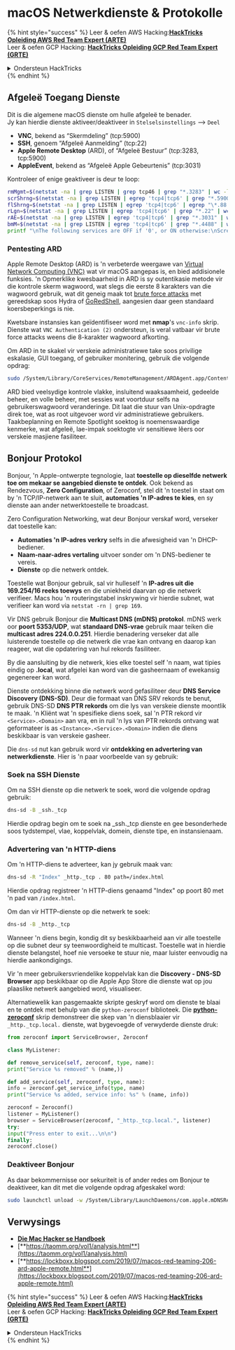 # macOS Netwerkdienste & Protokolle

{% hint style="success" %}
Leer & oefen AWS Hacking:<img src="/.gitbook/assets/arte.png" alt="" data-size="line">[**HackTricks Opleiding AWS Red Team Expert (ARTE)**](https://training.hacktricks.xyz/courses/arte)<img src="/.gitbook/assets/arte.png" alt="" data-size="line">\
Leer & oefen GCP Hacking: <img src="/.gitbook/assets/grte.png" alt="" data-size="line">[**HackTricks Opleiding GCP Red Team Expert (GRTE)**<img src="/.gitbook/assets/grte.png" alt="" data-size="line">](https://training.hacktricks.xyz/courses/grte)

<details>

<summary>Ondersteun HackTricks</summary>

* Kyk na die [**subskripsieplanne**](https://github.com/sponsors/carlospolop)!
* **Sluit aan by die** 💬 [**Discord-groep**](https://discord.gg/hRep4RUj7f) of die [**telegram-groep**](https://t.me/peass) of **volg** ons op **Twitter** 🐦 [**@hacktricks\_live**](https://twitter.com/hacktricks\_live)**.**
* **Deel hacking truuks deur PRs in te dien na die** [**HackTricks**](https://github.com/carlospolop/hacktricks) en [**HackTricks Cloud**](https://github.com/carlospolop/hacktricks-cloud) github repos.

</details>
{% endhint %}

## Afgeleë Toegang Dienste

Dit is die algemene macOS dienste om hulle afgeleë te benader.\
Jy kan hierdie dienste aktiveer/deaktiveer in `Stelselsinstellings` --> `Deel`

* **VNC**, bekend as “Skermdeling” (tcp:5900)
* **SSH**, genoem “Afgeleë Aanmelding” (tcp:22)
* **Apple Remote Desktop** (ARD), of “Afgeleë Bestuur” (tcp:3283, tcp:5900)
* **AppleEvent**, bekend as “Afgeleë Apple Gebeurtenis” (tcp:3031)

Kontroleer of enige geaktiveer is deur te loop:
```bash
rmMgmt=$(netstat -na | grep LISTEN | grep tcp46 | grep "*.3283" | wc -l);
scrShrng=$(netstat -na | grep LISTEN | egrep 'tcp4|tcp6' | grep "*.5900" | wc -l);
flShrng=$(netstat -na | grep LISTEN | egrep 'tcp4|tcp6' | egrep "\*.88|\*.445|\*.548" | wc -l);
rLgn=$(netstat -na | grep LISTEN | egrep 'tcp4|tcp6' | grep "*.22" | wc -l);
rAE=$(netstat -na | grep LISTEN | egrep 'tcp4|tcp6' | grep "*.3031" | wc -l);
bmM=$(netstat -na | grep LISTEN | egrep 'tcp4|tcp6' | grep "*.4488" | wc -l);
printf "\nThe following services are OFF if '0', or ON otherwise:\nScreen Sharing: %s\nFile Sharing: %s\nRemote Login: %s\nRemote Mgmt: %s\nRemote Apple Events: %s\nBack to My Mac: %s\n\n" "$scrShrng" "$flShrng" "$rLgn" "$rmMgmt" "$rAE" "$bmM";
```
### Pentesting ARD

Apple Remote Desktop (ARD) is 'n verbeterde weergawe van [Virtual Network Computing (VNC)](https://en.wikipedia.org/wiki/Virtual_Network_Computing) wat vir macOS aangepas is, en bied addisionele funksies. 'n Opmerklike kwesbaarheid in ARD is sy outentikasie metode vir die kontrole skerm wagwoord, wat slegs die eerste 8 karakters van die wagwoord gebruik, wat dit geneig maak tot [brute force attacks](https://thudinh.blogspot.com/2017/09/brute-forcing-passwords-with-thc-hydra.html) met gereedskap soos Hydra of [GoRedShell](https://github.com/ahhh/GoRedShell/), aangesien daar geen standaard koersbeperkings is nie.

Kwetsbare instansies kan geïdentifiseer word met **nmap**'s `vnc-info` skrip. Dienste wat `VNC Authentication (2)` ondersteun, is veral vatbaar vir brute force attacks weens die 8-karakter wagwoord afkorting.

Om ARD in te skakel vir verskeie administratiewe take soos privilige eskalasie, GUI toegang, of gebruiker monitering, gebruik die volgende opdrag:
```bash
sudo /System/Library/CoreServices/RemoteManagement/ARDAgent.app/Contents/Resources/kickstart -activate -configure -allowAccessFor -allUsers -privs -all -clientopts -setmenuextra -menuextra yes
```
ARD bied veelsydige kontrole vlakke, insluitend waaksaamheid, gedeelde beheer, en volle beheer, met sessies wat voortduur selfs na gebruikerswagwoord veranderinge. Dit laat die stuur van Unix-opdragte direk toe, wat as root uitgevoer word vir administratiewe gebruikers. Taakbeplanning en Remote Spotlight soektog is noemenswaardige kenmerke, wat afgeleë, lae-impak soektogte vir sensitiewe lêers oor verskeie masjiene fasiliteer.

## Bonjour Protokol

Bonjour, 'n Apple-ontwerpte tegnologie, laat **toestelle op dieselfde netwerk toe om mekaar se aangebied dienste te ontdek**. Ook bekend as Rendezvous, **Zero Configuration**, of Zeroconf, stel dit 'n toestel in staat om by 'n TCP/IP-netwerk aan te sluit, **automaties 'n IP-adres te kies**, en sy dienste aan ander netwerktoestelle te broadcast.

Zero Configuration Networking, wat deur Bonjour verskaf word, verseker dat toestelle kan:
* **Automaties 'n IP-adres verkry** selfs in die afwesigheid van 'n DHCP-bediener.
* **Naam-naar-adres vertaling** uitvoer sonder om 'n DNS-bediener te vereis.
* **Dienste** op die netwerk ontdek.

Toestelle wat Bonjour gebruik, sal vir hulleself 'n **IP-adres uit die 169.254/16 reeks toewys** en die uniekheid daarvan op die netwerk verifieer. Macs hou 'n routeringstabel inskrywing vir hierdie subnet, wat verifieer kan word via `netstat -rn | grep 169`.

Vir DNS gebruik Bonjour die **Multicast DNS (mDNS) protokol**. mDNS werk oor **poort 5353/UDP**, wat **standaard DNS-vrae** gebruik maar teiken die **multicast adres 224.0.0.251**. Hierdie benadering verseker dat alle luisterende toestelle op die netwerk die vrae kan ontvang en daarop kan reageer, wat die opdatering van hul rekords fasiliteer.

By die aansluiting by die netwerk, kies elke toestel self 'n naam, wat tipies eindig op **.local**, wat afgelei kan word van die gasheernaam of ewekansig gegenereer kan word.

Dienste ontdekking binne die netwerk word gefasiliteer deur **DNS Service Discovery (DNS-SD)**. Deur die formaat van DNS SRV rekords te benut, gebruik DNS-SD **DNS PTR rekords** om die lys van verskeie dienste moontlik te maak. 'n Kliënt wat 'n spesifieke diens soek, sal 'n PTR rekord vir `<Service>.<Domain>` aan vra, en in ruil 'n lys van PTR rekords ontvang wat geformateer is as `<Instance>.<Service>.<Domain>` indien die diens beskikbaar is van verskeie gasheer.

Die `dns-sd` nut kan gebruik word vir **ontdekking en advertering van netwerkdienste**. Hier is 'n paar voorbeelde van sy gebruik:

### Soek na SSH Dienste

Om na SSH dienste op die netwerk te soek, word die volgende opdrag gebruik:
```bash
dns-sd -B _ssh._tcp
```
Hierdie opdrag begin om te soek na _ssh._tcp dienste en gee besonderhede soos tydstempel, vlae, koppelvlak, domein, dienste tipe, en instansienaam.

### Advertering van 'n HTTP-diens

Om 'n HTTP-diens te adverteer, kan jy gebruik maak van:
```bash
dns-sd -R "Index" _http._tcp . 80 path=/index.html
```
Hierdie opdrag registreer 'n HTTP-diens genaamd "Index" op poort 80 met 'n pad van `/index.html`.

Om dan vir HTTP-dienste op die netwerk te soek:
```bash
dns-sd -B _http._tcp
```
Wanneer 'n diens begin, kondig dit sy beskikbaarheid aan vir alle toestelle op die subnet deur sy teenwoordigheid te multicast. Toestelle wat in hierdie dienste belangstel, hoef nie versoeke te stuur nie, maar luister eenvoudig na hierdie aankondigings.

Vir 'n meer gebruikersvriendelike koppelvlak kan die **Discovery - DNS-SD Browser** app beskikbaar op die Apple App Store die dienste wat op jou plaaslike netwerk aangebied word, visualiseer.

Alternatiewelik kan pasgemaakte skripte geskryf word om dienste te blaai en te ontdek met behulp van die `python-zeroconf` biblioteek. Die [**python-zeroconf**](https://github.com/jstasiak/python-zeroconf) skrip demonstreer die skep van 'n diensblaaier vir `_http._tcp.local.` dienste, wat bygevoegde of verwyderde dienste druk:
```python
from zeroconf import ServiceBrowser, Zeroconf

class MyListener:

def remove_service(self, zeroconf, type, name):
print("Service %s removed" % (name,))

def add_service(self, zeroconf, type, name):
info = zeroconf.get_service_info(type, name)
print("Service %s added, service info: %s" % (name, info))

zeroconf = Zeroconf()
listener = MyListener()
browser = ServiceBrowser(zeroconf, "_http._tcp.local.", listener)
try:
input("Press enter to exit...\n\n")
finally:
zeroconf.close()
```
### Deaktiveer Bonjour
As daar bekommernisse oor sekuriteit is of ander redes om Bonjour te deaktiveer, kan dit met die volgende opdrag afgeskakel word:
```bash
sudo launchctl unload -w /System/Library/LaunchDaemons/com.apple.mDNSResponder.plist
```
## Verwysings

* [**Die Mac Hacker se Handboek**](https://www.amazon.com/-/es/Charlie-Miller-ebook-dp-B004U7MUMU/dp/B004U7MUMU/ref=mt\_other?\_encoding=UTF8\&me=\&qid=)
* [**https://taomm.org/vol1/analysis.html**](https://taomm.org/vol1/analysis.html)
* [**https://lockboxx.blogspot.com/2019/07/macos-red-teaming-206-ard-apple-remote.html**](https://lockboxx.blogspot.com/2019/07/macos-red-teaming-206-ard-apple-remote.html)

{% hint style="success" %}
Leer & oefen AWS Hacking:<img src="/.gitbook/assets/arte.png" alt="" data-size="line">[**HackTricks Opleiding AWS Red Team Expert (ARTE)**](https://training.hacktricks.xyz/courses/arte)<img src="/.gitbook/assets/arte.png" alt="" data-size="line">\
Leer & oefen GCP Hacking: <img src="/.gitbook/assets/grte.png" alt="" data-size="line">[**HackTricks Opleiding GCP Red Team Expert (GRTE)**<img src="/.gitbook/assets/grte.png" alt="" data-size="line">](https://training.hacktricks.xyz/courses/grte)

<details>

<summary>Ondersteun HackTricks</summary>

* Kyk na die [**intekening planne**](https://github.com/sponsors/carlospolop)!
* **Sluit aan by die** 💬 [**Discord groep**](https://discord.gg/hRep4RUj7f) of die [**telegram groep**](https://t.me/peass) of **volg** ons op **Twitter** 🐦 [**@hacktricks\_live**](https://twitter.com/hacktricks\_live)**.**
* **Deel hacking truuks deur PRs in te dien na die** [**HackTricks**](https://github.com/carlospolop/hacktricks) en [**HackTricks Cloud**](https://github.com/carlospolop/hacktricks-cloud) github repos.

</details>
{% endhint %}
